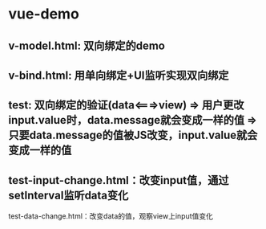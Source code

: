 # vue-demo
v-model.html: 双向绑定的demo
---
v-bind.html: 用单向绑定+UI监听实现双向绑定
---
test: 双向绑定的验证(data<===>view)
=> 用户更改input.value时，data.message就会变成一样的值
=> 只要data.message的值被JS改变，input.value就会变成一样的值
---
test-input-change.html：改变input值，通过setInterval监听data变化
---
test-data-change.html：改变data的值，观察view上input值变化

